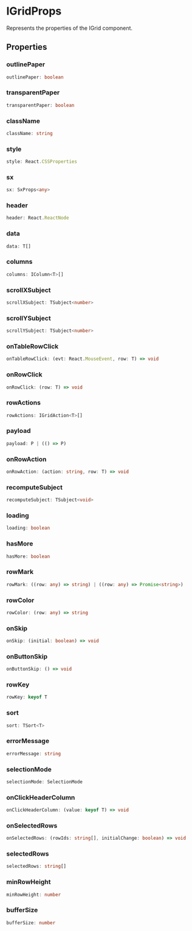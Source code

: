 # IGridProps

Represents the properties of the IGrid component.

## Properties

### outlinePaper

```ts
outlinePaper: boolean
```

### transparentPaper

```ts
transparentPaper: boolean
```

### className

```ts
className: string
```

### style

```ts
style: React.CSSProperties
```

### sx

```ts
sx: SxProps<any>
```

### header

```ts
header: React.ReactNode
```

### data

```ts
data: T[]
```

### columns

```ts
columns: IColumn<T>[]
```

### scrollXSubject

```ts
scrollXSubject: TSubject<number>
```

### scrollYSubject

```ts
scrollYSubject: TSubject<number>
```

### onTableRowClick

```ts
onTableRowClick: (evt: React.MouseEvent, row: T) => void
```

### onRowClick

```ts
onRowClick: (row: T) => void
```

### rowActions

```ts
rowActions: IGridAction<T>[]
```

### payload

```ts
payload: P | (() => P)
```

### onRowAction

```ts
onRowAction: (action: string, row: T) => void
```

### recomputeSubject

```ts
recomputeSubject: TSubject<void>
```

### loading

```ts
loading: boolean
```

### hasMore

```ts
hasMore: boolean
```

### rowMark

```ts
rowMark: ((row: any) => string) | ((row: any) => Promise<string>)
```

### rowColor

```ts
rowColor: (row: any) => string
```

### onSkip

```ts
onSkip: (initial: boolean) => void
```

### onButtonSkip

```ts
onButtonSkip: () => void
```

### rowKey

```ts
rowKey: keyof T
```

### sort

```ts
sort: TSort<T>
```

### errorMessage

```ts
errorMessage: string
```

### selectionMode

```ts
selectionMode: SelectionMode
```

### onClickHeaderColumn

```ts
onClickHeaderColumn: (value: keyof T) => void
```

### onSelectedRows

```ts
onSelectedRows: (rowIds: string[], initialChange: boolean) => void
```

### selectedRows

```ts
selectedRows: string[]
```

### minRowHeight

```ts
minRowHeight: number
```

### bufferSize

```ts
bufferSize: number
```
